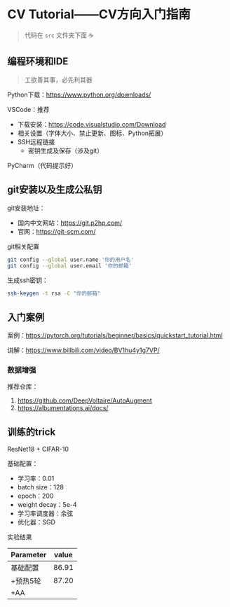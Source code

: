 # CV Tutorial——CV方向入门指南

> 代码在 `src` 文件夹下面 :coffee: 

## 编程环境和IDE

> 工欲善其事，必先利其器

Python下载：https://www.python.org/downloads/

VSCode：推荐

- 下载安装：https://code.visualstudio.com/Download
- 相关设置（字体大小、禁止更新、图标、Python拓展）
- SSH远程链接
	- 密钥生成及保存（涉及git）

PyCharm（代码提示好）

## git安装以及生成公私钥

git安装地址：

- 国内中文网站：https://git.p2hp.com/
- 官网：https://git-scm.com/

git相关配置

```bash
git config --global user.name '你的用户名'
git config --global user.email '你的邮箱'
```

生成ssh密钥：

```bash
ssh-keygen -t rsa -C "你的邮箱"
```



## 入门案例

案例：https://pytorch.org/tutorials/beginner/basics/quickstart_tutorial.html

讲解：https://www.bilibili.com/video/BV1hu4y1g7VP/

### 数据增强

推荐仓库：

1. https://github.com/DeepVoltaire/AutoAugment
2. https://albumentations.ai/docs/


## 训练的trick

ResNet18 + CIFAR-10

基础配置：
- 学习率：0.01
- batch size：128
- epoch：200
- weight decay：5e-4
- 学习率调度器：余弦
- 优化器：SGD


实验结果

| Parameter                | value  |
| ------------------------ | ------ |
| 基础配置                |  86.91   |
| +预热5轮 | 87.20 |
| +AA | |



